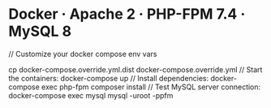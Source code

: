 # Docker · Apache 2 · PHP-FPM 7.4 · MySQL 8

// Customize your docker compose env vars

cp docker-compose.override.yml.dist docker-compose.override.yml
// Start the containers:  docker-compose up
// Install dependencies:  docker-compose exec php-fpm composer install
// Test MySQL server connection:  docker-compose exec mysql mysql -uroot -ppfm

